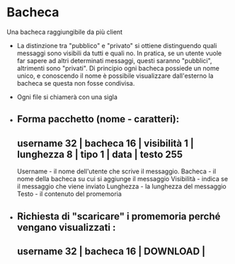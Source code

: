 # Bacheca
Una bacheca raggiungibile da più client
- La distinzione tra "pubblico" e "privato" si ottiene distinguendo quali messaggi sono visibili da tutti e quali no.
	In pratica, se un utente vuole far sapere ad altri determinati messaggi, questi saranno "pubblici", altrimenti sono "privati".
	Di principio ogni bacheca possiede un nome unico, e conoscendo il nome è possibile visualizzare dall'esterno la bacheca se questa non fosse condivisa.

- Ogni file si chiamerà con una sigla 
- Forma pacchetto (nome - caratteri): 
	----------------------------------------------------------------------------------
	username 32 | bacheca 16 | visibilità 1 | lunghezza 8 | tipo 1 | data | testo 255
	----------------------------------------------------------------------------------
		   
	Username - il nome dell'utente che scrive il messaggio.
	Bacheca - il nome della bacheca su cui si aggiunge il messaggio
	Visibilità - indica se il messaggio che viene inviato
	Lunghezza - la lunghezza del messaggio
	Testo - il contenuto del promemoria
- Richiesta di "scaricare" i promemoria perché vengano visualizzati :
 	-------------------------------------
	username 32 | bacheca 16 | DOWNLOAD |
	-------------------------------------
		   

